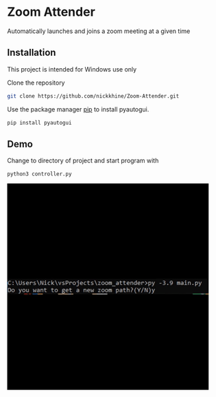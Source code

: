
# Zoom Attender
Automatically launches and joins a zoom meeting at a given time
## Installation

This project is intended for Windows use only

Clone the repository


```bash
git clone https://github.com/nickkhine/Zoom-Attender.git
```

Use the package manager [pip](https://pip.pypa.io/en/stable/) to install pyautogui.

```bash
pip install pyautogui
```


## Demo
Change to directory of project and start program with
```bash
python3 controller.py
```
![](giphy.gif)

